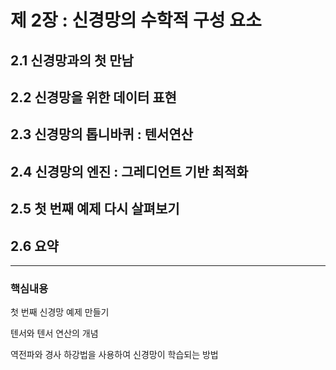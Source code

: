 # 제 2장 : 신경망의 수학적 구성 요소
## 2.1 신경망과의 첫 만남
## 2.2 신경망을 위한 데이터 표현
## 2.3 신경망의 톱니바퀴 : 텐서연산
## 2.4 신경망의 엔진 : 그레디언트 기반 최적화 
## 2.5 첫 번째 예제 다시 살펴보기
## 2.6 요약
---
### 핵심내용
첫 번째 신경망 예제 만들기

텐서와 텐서 연산의 개념

역전파와 경사 하강법을 사용하여 신경망이 학습되는 방법
